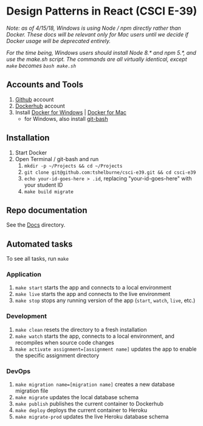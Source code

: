 # Design Patterns in React (CSCI E-39)

*Note: as of 4/15/18, Windows is using Node / npm directly rather than Docker. These
docs will be relevant only for Mac users until we decide if Docker usage will be
deprecated entirely.*

*For the time being, Windows users should install Node 8.\* and npm 5.\*, and use the
make.sh script. The commands are all virtually identical, except `make` becomes
`bash make.sh`*

## Accounts and Tools

1. [Github](https://github.com/) account
1. [Dockerhub](https://hub.docker.com) account
1. Install [Docker for Windows](https://www.docker.com/docker-windows) | [Docker for Mac](https://www.docker.com/docker-mac)
    - for Windows, also install [git-bash](https://git-for-windows.github.io/)

## Installation

1. Start Docker
1. Open Terminal / git-bash and run
    1. `mkdir -p ~/Projects && cd ~/Projects`
    1. `git clone git@github.com:tshelburne/csci-e39.git && cd csci-e39`
    1. `echo your-id-goes-here > .id`, replacing "your-id-goes-here" with your student ID
    1. `make build migrate`

## Repo documentation

See the [Docs](./docs) directory.

## Automated tasks

To see all tasks, run `make`

### Application

1. `make start` starts the app and connects to a local environment
1. `make live` starts the app and connects to the live environment
1. `make stop` stops any running version of the app (`start`, `watch`, `live`, etc.)

### Development

1. `make clean` resets the directory to a fresh installation
1. `make watch` starts the app, connects to a local environment, and recompiles when source code changes
1. `make activate assignment=[assignment name]` updates the app to enable the specific assignment directory

### DevOps

1. `make migration name=[migration name]` creates a new database migration file
1. `make migrate` updates the local database schema
1. `make publish` publishes the current container to Dockerhub
1. `make deploy` deploys the current container to Heroku
1. `make migrate-prod` updates the live Heroku database schema